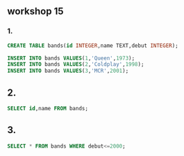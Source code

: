 ## workshop 15

### 1.

```sql
CREATE TABLE bands(id INTEGER,name TEXT,debut INTEGER);

```

```sql
INSERT INTO bands VALUES(1,'Queen',1973);
INSERT INTO bands VALUES(2,'Coldplay',1998);
INSERT INTO bands VALUES(3,'MCR',2001);
```



## 2.

```sql
SELECT id,name FROM bands;
```



## 3.

```sql
SELECT * FROM bands WHERE debut<=2000;
```

